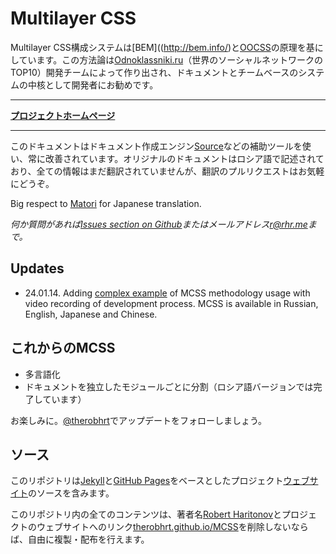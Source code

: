 # Multilayer CSS

Multilayer CSS構成システムは[BEM]((http://bem.info/)と[OOCSS](http://oocss.org/)の原理を基にしています。この方法論は[Odnoklassniki.ru](http://corp.mail.ru/en/communications/odnoklassniki)（世界のソーシャルネットワークのTOP10）開発チームによって作り出され、ドキュメントとチームベースのシステムの中核として開発者にお勧めです。
___
**[プロジェクトホームページ](http://therobhrt.github.io/MCSS/ja/)**
___

このドキュメントはドキュメント作成エンジン[Source](http://sourcejs.com)などの補助ツールを使い、常に改善されています。オリジナルのドキュメントはロシア語で記述されており、全ての情報はまだ翻訳されていませんが、翻訳のプルリクエストはお気軽にどうぞ。

Big respect to [Matori](http://github.com/Matori) for Japanese translation.

*何か質問があれば[Issues section on Github](http://github.com/therobhrt/MCSS/issues)またはメールアドレス<r@rhr.me>まで。*

## Updates
* 24.01.14. Adding [complex example](https://github.com/therobhrt/markup-process) of MCSS methodology usage with video recording of development process. MCSS is available in Russian, English, Japanese and Chinese.

## これからのMCSS
* 多言語化
* ドキュメントを独立したモジュールごとに分割（ロシア語バージョンでは完了しています）

お楽しみに。[@therobhrt](http://twitter.com/therobhrt)でアップデートをフォローしましょう。

## ソース

このリポジトリは[Jekyll](http://jekyllrb.com)と[GitHub Pages](http://pages.github.com/)をベースとしたプロジェクト[ウェブサイト](http://therobhrt.github.io/MCSS/ja/)のソースを含みます。

このリポジトリ内の全てのコンテンツは、著者名[Robert Haritonov](http://rhr.me)とプロジェクトのウェブサイトへのリンク[therobhrt.github.io/MCSS](http://therobhrt.github.io/MCSS)を削除しないならば、自由に複製・配布を行えます。
